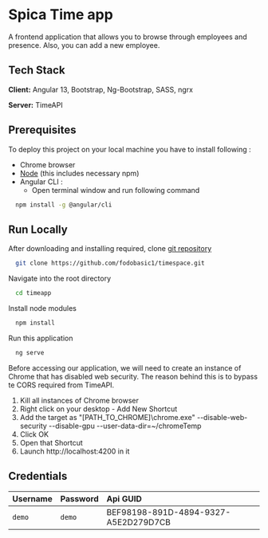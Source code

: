 
# Spica Time app

A frontend application that allows you to browse through employees and presence. 
Also, you can add a new employee. 





## Tech Stack

**Client:** Angular 13, Bootstrap, Ng-Bootstrap, SASS, ngrx

**Server:** TimeAPI


## Prerequisites

To deploy this project on your local machine you have to install following :
- Chrome browser
- [Node](https://nodejs.org/en/) (this includes necessary npm)
- Angular CLI :
  - Open terminal window and run following command
```bash
  npm install -g @angular/cli
```


## Run Locally

After downloading and installing required, clone [git repository](https://github.com/fodobasic1/timespace)
```bash
  git clone https://github.com/fodobasic1/timespace.git
```

Navigate into the root directory 
```bash
  cd timeapp
```

Install node modules
```bash
  npm install
```

Run this application 
```bash
  ng serve
```

Before accessing our application, we will need to create an instance of Chrome that has disabled web security.
The reason behind this is to bypass te CORS required from TimeAPI.

1. Kill all instances of Chrome browser
2. Right click on your desktop - Add New Shortcut
3. Add the target as "[PATH_TO_CHROME]\chrome.exe" --disable-web-security --disable-gpu --user-data-dir=~/chromeTemp
4. Click OK
5. Open that Shortcut
6. Launch http://localhost:4200  in it

## Credentials

| Username | Password     | Api GUID                |
| :-------- | :------- | :------------------------- |
| `demo` | `demo` | BEF98198-891D-4894-9327-A5E2D279D7CB |
